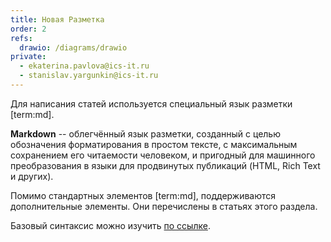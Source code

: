 ```yaml
---
title: Новая Разметка
order: 2
refs:
  drawio: /diagrams/drawio
private:
  - ekaterina.pavlova@ics-it.ru
  - stanislav.yargunkin@ics-it.ru
---
```


Для написания статей используется специальный язык разметки [term:md].

**Markdown** -- облегчённый язык разметки, созданный с целью обозначения форматирования в простом тексте, с максимальным сохранением его читаемости человеком, и пригодный для машинного преобразования в языки для продвинутых публикаций (HTML, Rich Text и других).

Помимо стандартных элементов [term:md], поддерживаются дополнительные элементы. Они перечислены в статьях этого раздела.

Базовый синтаксис можно изучить [по ссылке](https://gist.github.com/Jekins/2bf2d0638163f1294637).
